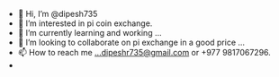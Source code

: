 - 👋 Hi, I’m @dipesh735
- 👀 I’m interested in pi coin exchange.
- 🌱 I’m currently learning and working  ...
- 💞️ I’m looking to collaborate on pi exchange in a good price ...
- 📫 How to reach me ...dipeshr735@gmail.com or +977 9817067296.
- 

<!---
dipesh735/dipesh735 is a ✨ special ✨ repository because its `README.md` (this file) appears on your GitHub profile.
You can click the Preview link to take a look at your changes.
--->
